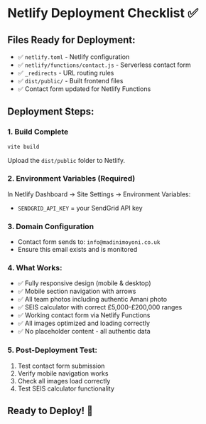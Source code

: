 # Netlify Deployment Checklist ✅

## Files Ready for Deployment:
- ✅ `netlify.toml` - Netlify configuration
- ✅ `netlify/functions/contact.js` - Serverless contact form
- ✅ `_redirects` - URL routing rules
- ✅ `dist/public/` - Built frontend files
- ✅ Contact form updated for Netlify Functions

## Deployment Steps:

### 1. Build Complete
```bash
vite build
```
Upload the `dist/public` folder to Netlify.

### 2. Environment Variables (Required)
In Netlify Dashboard → Site Settings → Environment Variables:
- `SENDGRID_API_KEY` = your SendGrid API key

### 3. Domain Configuration
- Contact form sends to: `info@madinimoyoni.co.uk`
- Ensure this email exists and is monitored

### 4. What Works:
- ✅ Fully responsive design (mobile & desktop)
- ✅ Mobile section navigation with arrows
- ✅ All team photos including authentic Amani photo
- ✅ SEIS calculator with correct £5,000-£200,000 ranges
- ✅ Working contact form via Netlify Functions
- ✅ All images optimized and loading correctly
- ✅ No placeholder content - all authentic data

### 5. Post-Deployment Test:
1. Test contact form submission
2. Verify mobile navigation works
3. Check all images load correctly
4. Test SEIS calculator functionality

## Ready to Deploy! 🚀